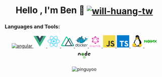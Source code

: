 <h1 align="center">Hello , I'm Ben 👋 <a href="https://linkedin.com/in/will-huang-tw" target="blank"><img align="center" src="https://raw.githubusercontent.com/rahuldkjain/github-profile-readme-generator/master/src/images/icons/Social/linked-in-alt.svg" alt="will-huang-tw" height="30" width="40" /></a></h1>

<h3>Languages and Tools:</h3>

<p align="center"> <a href="https://angular.io" target="_blank"> <img src="https://angular.io/assets/images/logos/angular/angular.svg" alt="angular" width="40" height="40"/> <a href="https://vuejs.org" target="_blank"> <img src="https://raw.githubusercontent.com/devicons/devicon/master/icons/vuejs/vuejs-original.svg" alt="angular" width="40" height="40"/> </a> <a href="https://react.dev" target="_blank"> <img src="https://raw.githubusercontent.com/devicons/devicon/master/icons/react/react-original.svg" alt="angular" width="40" height="40"/> <a href="https://nuxt.com" target="_blank"> <img src="https://raw.githubusercontent.com/devicons/devicon/master/icons/nuxtjs/nuxtjs-original.svg" alt="angular" width="40" height="40"/> <a href="https://www.docker.com/" target="_blank"> <img src="https://raw.githubusercontent.com/devicons/devicon/master/icons/docker/docker-original-wordmark.svg" alt="docker" width="40" height="40"/> </a> <a href="https://graphql.org/" target="_blank"> <img src="https://raw.githubusercontent.com/devicons/devicon/master/icons/graphql/graphql-plain-wordmark.svg" alt="graphql" width="40" height="40"/> </a> </a> <a href="https://developer.mozilla.org/en-US/docs/Web/JavaScript" target="_blank"> <img src="https://raw.githubusercontent.com/devicons/devicon/master/icons/javascript/javascript-original.svg" alt="javascript" width="40" height="40"/> </a> <a href="https://www.typescriptlang.org/" target="_blank"> <img src="https://raw.githubusercontent.com/devicons/devicon/master/icons/typescript/typescript-original.svg" alt="typescript" width="40" height="40"/> </a> <a href="https://www.linux.org/" target="_blank"> <img src="https://raw.githubusercontent.com/devicons/devicon/master/icons/linux/linux-original.svg" alt="linux" width="40" height="40"/> </a> <a href="https://www.nginx.com" target="_blank"> <img src="https://raw.githubusercontent.com/devicons/devicon/master/icons/nginx/nginx-original.svg" alt="nginx" width="40" height="40"/> </a> <a href="https://nodejs.org" target="_blank"> <img src="https://raw.githubusercontent.com/devicons/devicon/master/icons/nodejs/nodejs-original-wordmark.svg" alt="nodejs" width="40" height="40"/> </a> </p>

<p align="center"><img src="https://github-readme-stats.vercel.app/api?username=pinguyoo&show_icons=true&locale=en" alt="pinguyoo" /></p>



